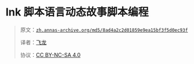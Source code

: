 # Ink 脚本语言动态故事脚本编程

> 原文：[`zh.annas-archive.org/md5/8ad4a2c2d01859e9ea15bf3f5d0ec93f`](https://zh.annas-archive.org/md5/8ad4a2c2d01859e9ea15bf3f5d0ec93f)
> 
> 译者：[飞龙](https://github.com/wizardforcel)
> 
> 协议：[CC BY-NC-SA 4.0](http://creativecommons.org/licenses/by-nc-sa/4.0/)